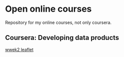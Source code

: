 # Open online courses

Repository for my online courses, not only coursera.

## Coursera: Developing data products

[wwek2 leaflet](developing_data_products/week2_leaflet.html)

